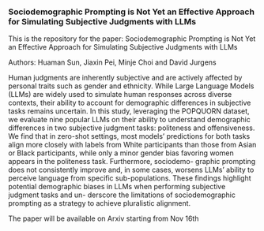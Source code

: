 ### Sociodemographic Prompting is Not Yet an Effective Approach for Simulating Subjective Judgments with LLMs

This is the repository for the paper: Sociodemographic Prompting is Not Yet an Effective Approach for Simulating Subjective Judgments with LLMs

Authors: Huaman Sun, Jiaxin Pei, Minje Choi and David Jurgens

Human judgments are inherently subjective and are actively affected by personal traits such as gender and ethnicity. While Large Language Models (LLMs) are widely used to simulate human responses across diverse contexts, their ability to account for demographic differences in subjective tasks remains uncertain. In this study, leveraging the POPQUORN dataset, we evaluate nine popular LLMs on their ability to understand demographic differences in two subjective judgment tasks: politeness and offensiveness. We find that in zero-shot settings, most models’ predictions for both tasks align more closely with labels from White participants than those from Asian or Black participants, while only a minor gender bias favoring women appears in the politeness task. Furthermore, sociodemo- graphic prompting does not consistently improve and, in some cases, worsens LLMs’ ability to perceive language from specific sub-populations. These findings highlight potential demographic biases in LLMs when performing subjective judgment tasks and un- derscore the limitations of sociodemographic prompting as a strategy to achieve pluralistic alignment.

The paper will be available on Arxiv starting from Nov 16th
